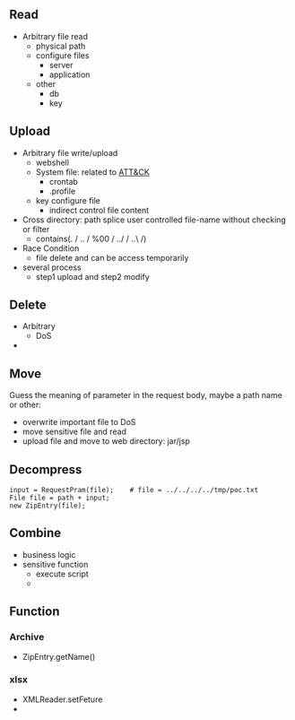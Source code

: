 ## Read
- Arbitrary file read
  - physical path
  - configure files
    - server
    - application
  - other
    - db
    - key

## Upload
- Arbitrary file write/upload
  - webshell
  - System file: related to [ATT&CK]()
    - crontab
    - .profile
  - key configure file
    - indirect control file content
- Cross directory: path splice user controlled file-name without checking or filter
  - contains(. / .. / %00 / ../ / ..\ /)
- Race Condition
  - file delete and can be access temporarily
- several process
  - step1 upload and step2 modify

## Delete
- Arbitrary
  - DoS
- 

## Move
  Guess the meaning of parameter in the request body, maybe a path name or other:
- overwrite important file to DoS
- move sensitive file and read
- upload file and move to web directory: jar/jsp


## Decompress
```
input = RequestPram(file);    # file = ../../../../tmp/poc.txt
File file = path + input; 
new ZipEntry(file);
```

## Combine
- business logic
- sensitive function
  - execute script
  - 

## Function
### Archive
- ZipEntry.getName()


### xlsx
- XMLReader.setFeture
- 
